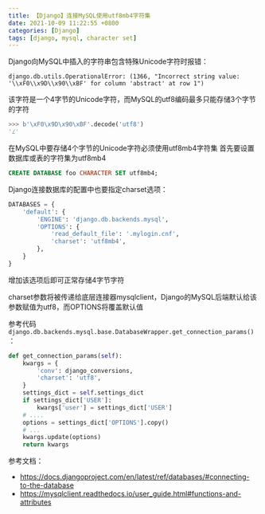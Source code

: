 ```yaml
---
title: 【Django】连接MySQL使用utf8mb4字符集
date: 2021-10-09 11:22:55 +0800
categories: [Django]
tags: [django, mysql, character set]
---
```

Django向MySQL中插入的字符串包含特殊Unicode字符时报错：
```
django.db.utils.OperationalError: (1366, "Incorrect string value: '\\xF0\\x9D\\x90\\xBF' for column 'abstract' at row 1")
```

该字符是一个4字节的Unicode字符，而MySQL的utf8编码最多只能存储3个字节的字符
```python
>>> b'\xF0\x9D\x90\xBF'.decode('utf8')
'𝐿'
```

在MySQL中要存储4个字节的Unicode字符必须使用utf8mb4字符集
首先要设置数据库或表的字符集为utf8mb4
```sql
CREATE DATABASE foo CHARACTER SET utf8mb4;
```

Django连接数据库的配置中也要指定charset选项：
```python
DATABASES = {
    'default': {
        'ENGINE': 'django.db.backends.mysql',
        'OPTIONS': {
            'read_default_file': '.mylogin.cnf',
            'charset': 'utf8mb4',
        },
    }
}
```

增加该选项后即可正常存储4字节字符

charset参数将被传递给底层连接器mysqlclient，Django的MySQL后端默认给该参数赋值为utf8，而OPTIONS将覆盖默认值

参考代码`django.db.backends.mysql.base.DatabaseWrapper.get_connection_params()`：
```python
def get_connection_params(self):
    kwargs = {
        'conv': django_conversions,
        'charset': 'utf8',
    }
    settings_dict = self.settings_dict
    if settings_dict['USER']:
        kwargs['user'] = settings_dict['USER']
    # ....
    options = settings_dict['OPTIONS'].copy()
    # ...
    kwargs.update(options)
    return kwargs
```

参考文档：
* <https://docs.djangoproject.com/en/latest/ref/databases/#connecting-to-the-database>
* <https://mysqlclient.readthedocs.io/user_guide.html#functions-and-attributes>
